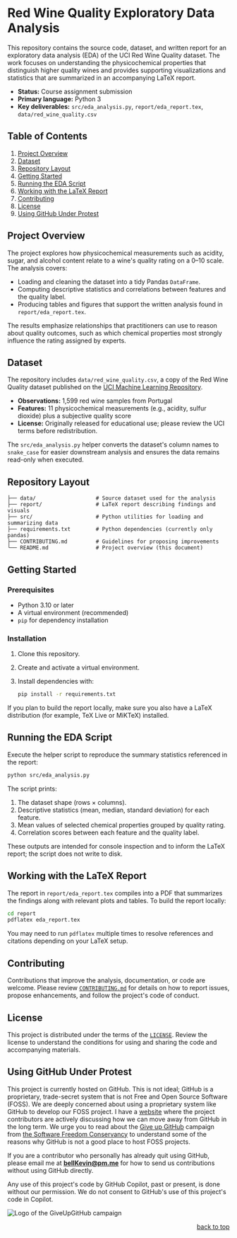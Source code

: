 <a name="readme-top"></a>

# Red Wine Quality Exploratory Data Analysis

This repository contains the source code, dataset, and written report for an
exploratory data analysis (EDA) of the UCI Red Wine Quality dataset. The work
focuses on understanding the physicochemical properties that distinguish higher
quality wines and provides supporting visualizations and statistics that are
summarized in an accompanying LaTeX report.

- **Status:** Course assignment submission
- **Primary language:** Python 3
- **Key deliverables:** `src/eda_analysis.py`, `report/eda_report.tex`,
  `data/red_wine_quality.csv`

## Table of Contents

1. [Project Overview](#project-overview)
2. [Dataset](#dataset)
3. [Repository Layout](#repository-layout)
4. [Getting Started](#getting-started)
5. [Running the EDA Script](#running-the-eda-script)
6. [Working with the LaTeX Report](#working-with-the-latex-report)
7. [Contributing](#contributing)
8. [License](#license)
9. [Using GitHub Under Protest](#using-github-under-protest)

## Project Overview

The project explores how physicochemical measurements such as acidity, sugar,
and alcohol content relate to a wine's quality rating on a 0–10 scale. The
analysis covers:

- Loading and cleaning the dataset into a tidy Pandas `DataFrame`.
- Computing descriptive statistics and correlations between features and the
  quality label.
- Producing tables and figures that support the written analysis found in
  `report/eda_report.tex`.

The results emphasize relationships that practitioners can use to reason about
quality outcomes, such as which chemical properties most strongly influence the
rating assigned by experts.

## Dataset

The repository includes `data/red_wine_quality.csv`, a copy of the Red Wine
Quality dataset published on the
[UCI Machine Learning Repository](https://archive.ics.uci.edu/ml/datasets/wine+quality).

- **Observations:** 1,599 red wine samples from Portugal
- **Features:** 11 physicochemical measurements (e.g., acidity, sulfur dioxide)
  plus a subjective quality score
- **License:** Originally released for educational use; please review the UCI
  terms before redistribution.

The `src/eda_analysis.py` helper converts the dataset's column names to
`snake_case` for easier downstream analysis and ensures the data remains
read-only when executed.

## Repository Layout

```
├── data/                   # Source dataset used for the analysis
├── report/                 # LaTeX report describing findings and visuals
├── src/                    # Python utilities for loading and summarizing data
├── requirements.txt        # Python dependencies (currently only pandas)
├── CONTRIBUTING.md         # Guidelines for proposing improvements
└── README.md               # Project overview (this document)
```

## Getting Started

### Prerequisites

- Python 3.10 or later
- A virtual environment (recommended)
- `pip` for dependency installation

### Installation

1. Clone this repository.
2. Create and activate a virtual environment.
3. Install dependencies with:

   ```bash
   pip install -r requirements.txt
   ```

If you plan to build the report locally, make sure you also have a LaTeX
distribution (for example, TeX Live or MiKTeX) installed.

## Running the EDA Script

Execute the helper script to reproduce the summary statistics referenced in the
report:

```bash
python src/eda_analysis.py
```

The script prints:

1. The dataset shape (rows × columns).
2. Descriptive statistics (mean, median, standard deviation) for each feature.
3. Mean values of selected chemical properties grouped by quality rating.
4. Correlation scores between each feature and the quality label.

These outputs are intended for console inspection and to inform the LaTeX
report; the script does not write to disk.

## Working with the LaTeX Report

The report in `report/eda_report.tex` compiles into a PDF that summarizes the
findings along with relevant plots and tables. To build the report locally:

```bash
cd report
pdflatex eda_report.tex
```

You may need to run `pdflatex` multiple times to resolve references and
citations depending on your LaTeX setup.

## Contributing

Contributions that improve the analysis, documentation, or code are welcome.
Please review [`CONTRIBUTING.md`](CONTRIBUTING.md) for details on how to report
issues, propose enhancements, and follow the project's code of conduct.

## License

This project is distributed under the terms of the
[`LICENSE`](LICENSE). Review the license to understand the conditions for using
and sharing the code and accompanying materials.

## Using GitHub Under Protest

This project is currently hosted on GitHub. This is not ideal; GitHub is a
proprietary, trade-secret system that is not Free and Open Source Software
(FOSS). We are deeply concerned about using a proprietary system like GitHub to
develop our FOSS project. I have a [website](https://bellKevin.me) where the
project contributors are actively discussing how we can move away from GitHub
in the long term. We urge you to read about the
[Give up GitHub](https://GiveUpGitHub.org) campaign from
[the Software Freedom Conservancy](https://sfconservancy.org) to understand some
of the reasons why GitHub is not a good place to host FOSS projects.

If you are a contributor who personally has already quit using GitHub, please
email me at **bellKevin@pm.me** for how to send us contributions without using
GitHub directly.

Any use of this project's code by GitHub Copilot, past or present, is done
without our permission. We do not consent to GitHub's use of this project's code
in Copilot.

![Logo of the GiveUpGitHub campaign](https://sfconservancy.org/img/GiveUpGitHub.png)

<p align="right"><a href="#readme-top">back to top</a></p>
